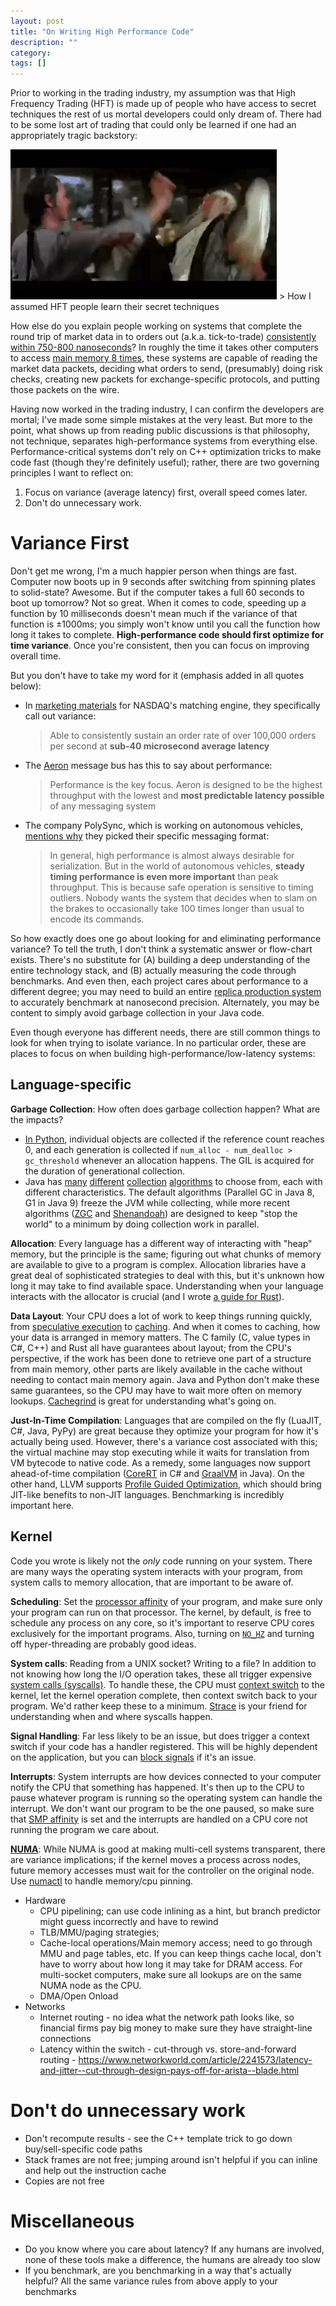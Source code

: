 ```yaml
---
layout: post
title: "On Writing High Performance Code"
description: ""
category: 
tags: []
---
```


Prior to working in the trading industry, my assumption was that High Frequency Trading (HFT) is made up of people who have access to secret techniques the rest of us mortal developers could only dream of. There had to be some lost art of trading that could only be learned if one had an appropriately tragic backstory:

<img src="/assets/images/2019-04-24-kung-fu.webp" alt="kung-fu fight">
> How I assumed HFT people learn their secret techniques

How else do you explain people working on systems that complete the round trip of market data in to orders out (a.k.a. tick-to-trade) [consistently within 750-800 nanoseconds](https://stackoverflow.com/a/22082528/1454178)?
In roughly the time it takes other computers to access [main memory 8 times](https://people.eecs.berkeley.edu/~rcs/research/interactive_latency.html), these systems are capable of reading the market data packets, deciding what orders to send, (presumably) doing risk checks, creating new packets for exchange-specific protocols, and putting those packets on the wire.

Having now worked in the trading industry, I can confirm the developers are mortal; I've made some simple mistakes at the very least. But more to the point, what shows up from reading public discussions is that philosophy, not technique, separates high-performance systems from everything else. Performance-critical systems don't rely on C++ optimization tricks to make code fast (though they're definitely useful); rather, there are two governing principles I want to reflect on:

1. Focus on variance (average latency) first, overall speed comes later.
2. Don't do unnecessary work.

# Variance First

Don't get me wrong, I'm a much happier person when things are fast. Computer now boots up in 9 seconds after switching from spinning plates to solid-state? Awesome. But if the computer takes a full 60 seconds to boot up tomorrow? Not so great. When it comes to code, speeding up a function by 10 milliseconds doesn't mean much if the variance of that function is ±1000ms; you simply won't know until you call the function how long it takes to complete. **High-performance code should first optimize for time variance**. Once you're consistent, then you can focus on improving overall time.

But you don't have to take my word for it (emphasis added in all quotes below):

- In [marketing materials](https://business.nasdaq.com/market-tech/marketplaces/trading) for NASDAQ's matching engine, they specifically call out variance:
    > Able to consistently sustain an order rate of over 100,000 orders per second at **sub-40 microsecond average latency**

- The [Aeron](https://github.com/real-logic/aeron) message bus has this to say about performance:
    > Performance is the key focus. Aeron is designed to be the highest throughput with the lowest and **most predictable latency possible** of any messaging system

- The company PolySync, which is working on autonomous vehicles, [mentions why](https://polysync.io/blog/session-types-for-hearty-codecs/) they picked their specific messaging format:
    > In general, high performance is almost always desirable for serialization. But in the world of autonomous vehicles, **steady timing performance is even more important** than peak throughput. This is because safe operation is sensitive to timing outliers. Nobody wants the system that decides when to slam on the brakes to occasionally take 100 times longer than usual to encode its commands.

So how exactly does one go about looking for and eliminating performance variance? To tell the truth, I don't think a systematic answer or flow-chart exists. There's no substitute for (A) building a deep understanding of the entire technology stack, and (B) actually measuring the code through benchmarks. And even then, each project cares about performance to a different degree; you may need to build an entire [replica production system](https://www.youtube.com/watch?v=NH1Tta7purM&feature=youtu.be&t=3015) to accurately benchmark at nanosecond precision. Alternately, you may be content to simply avoid garbage collection in your Java code.

Even though everyone has different needs, there are still common things to look for when trying to isolate variance. In no particular order, these are places to focus on when building high-performance/low-latency systems:

## Language-specific

**Garbage Collection**: How often does garbage collection happen? What are the impacts?
- [In Python](https://rushter.com/blog/python-garbage-collector/), individual objects are collected if the reference count reaches 0, and each generation is collected if `num_alloc - num_dealloc > gc_threshold` whenever an allocation happens. The GIL is acquired for the duration of generational collection.
- Java has [many](https://docs.oracle.com/en/java/javase/12/gctuning/parallel-collector1.html#GUID-DCDD6E46-0406-41D1-AB49-FB96A50EB9CE) [different](https://docs.oracle.com/en/java/javase/12/gctuning/garbage-first-garbage-collector.html#GUID-ED3AB6D3-FD9B-4447-9EDF-983ED2F7A573) [collection](https://docs.oracle.com/en/java/javase/12/gctuning/garbage-first-garbage-collector-tuning.html#GUID-90E30ACA-8040-432E-B3A0-1E0440AB556A) [algorithms](https://docs.oracle.com/en/java/javase/12/gctuning/z-garbage-collector1.html#GUID-A5A42691-095E-47BA-B6DC-FB4E5FAA43D0) to choose from, each with different characteristics. The default algorithms (Parallel GC in Java 8, G1 in Java 9) freeze the JVM while collecting, while more recent algorithms ([ZGC](https://wiki.openjdk.java.net/display/zgc) and [Shenandoah](https://wiki.openjdk.java.net/display/shenandoah)) are designed to keep "stop the world" to a minimum by doing collection work in parallel.

**Allocation**: Every language has a different way of interacting with "heap" memory, but the principle is the same; figuring out what chunks of memory are available to give to a program is complex. Allocation libraries have a great deal of sophisticated strategies to deal with this, but it's unknown how long it may take to find available space. Understanding when your language interacts with the allocator is crucial (and I wrote [a guide for Rust](https://speice.io/2019/02/understanding-allocations-in-rust.html)).

**Data Layout**: Your CPU does a lot of work to keep things running quickly, from [speculative execution](https://www.youtube.com/watch?v=_f7O3IfIR2k) to [caching](https://www.youtube.com/watch?v=vDns3Um39l0&feature=youtu.be&t=1311). And when it comes to caching, how your data is arranged in memory matters. The C family (C, value types in C#, C++) and Rust all have guarantees about layout; from the CPU's perspective, if the work has been done to retrieve one part of a structure from main memory, other parts are likely available in the cache without needing to contact main memory again. Java and Python don't make these same guarantees, so the CPU may have to wait more often on memory lookups. [Cachegrind](http://valgrind.org/docs/manual/cg-manual.html) is great for understanding what's going on.

**Just-In-Time Compilation**: Languages that are compiled on the fly (LuaJIT, C#, Java, PyPy) are great because they optimize your program for how it's actually being used. However, there's a variance cost associated with this; the virtual machine may stop executing while it waits for translation from VM bytecode to native code. As a remedy, some languages now support ahead-of-time compilation ([CoreRT](https://github.com/dotnet/corert) in C# and [GraalVM](https://www.graalvm.org/) in Java). On the other hand, LLVM supports [Profile Guided Optimization](https://clang.llvm.org/docs/UsersManual.html#profile-guided-optimization), which should bring JIT-like benefits to non-JIT languages. Benchmarking is incredibly important here.

## Kernel

Code you wrote is likely not the *only* code running on your system. There are many ways the operating system interacts with your program, from system calls to memory allocation, that are important to be aware of.

**Scheduling**: Set the [processor affinity](https://en.wikipedia.org/wiki/Processor_affinity) of your program, and make sure only your program can run on that processor. The kernel, by default, is free to schedule any process on any core, so it's important to reserve CPU cores exclusively for the important programs. Also, turning on [`NO_HZ`](https://github.com/torvalds/linux/blob/master/Documentation/timers/NO_HZ.txt) and turning off hyper-threading are probably good ideas.

**System calls**: Reading from a UNIX socket? Writing to a file? In addition to not knowing how long the I/O operation takes, these all trigger expensive [system calls (syscalls)](https://en.wikipedia.org/wiki/System_call). To handle these, the CPU must [context switch](https://en.wikipedia.org/wiki/Context_switch) to the kernel, let the kernel operation complete, then context switch back to your program. We'd rather keep these to a minimum. [Strace](https://linux.die.net/man/1/strace) is your friend for understanding when and where syscalls happen.

**Signal Handling**: Far less likely to be an issue, but does trigger a context switch if your code has a handler registered. This will be highly dependent on the application, but you can [block signals](https://www.linuxprogrammingblog.com/all-about-linux-signals?page=show#Blocking_signals) if it's an issue.

**Interrupts**: System interrupts are how devices connected to your computer notify the CPU that something has happened. It's then up to the CPU to pause whatever program is running so the operating system can handle the interrupt. We don't want our program to be the one paused, so make sure that [SMP affinity](http://www.alexonlinux.com/smp-affinity-and-proper-interrupt-handling-in-linux) is set and the interrupts are handled on a CPU core not running the program we care about.

**[NUMA](https://www.kernel.org/doc/html/latest/vm/numa.html)**: While NUMA is good at making multi-cell systems transparent, there are variance implications; if the kernel moves a process across nodes, future memory accesses must wait for the controller on the original node. Use [numactl](https://linux.die.net/man/8/numactl) to handle memory/cpu pinning.

- Hardware
    - CPU pipelining; can use code inlining as a hint, but branch predictor might guess incorrectly and have to rewind
    - TLB/MMU/paging strategies;
    - Cache-local operations/Main memory access; need to go through MMU and page tables, etc. If you can keep things cache local, don't have to worry about how long it may take for DRAM access. For multi-socket computers, make sure all lookups are on the same NUMA node as the CPU.
    - DMA/Open Onload
- Networks
    - Internet routing - no idea what the network path looks like, so financial firms pay big money to make sure they have straight-line connections
    - Latency within the switch - cut-through vs. store-and-forward routing - https://www.networkworld.com/article/2241573/latency-and-jitter--cut-through-design-pays-off-for-arista--blade.html

# Don't do unnecessary work

- Don't recompute results - see the C++ template trick to go down buy/sell-specific code paths
- Stack frames are not free; jumping around isn't helpful if you can inline and help out the instruction cache
- Copies are not free

# Miscellaneous

- Do you know where you care about latency? If any humans are involved, none of these tools make a difference, the humans are already too slow
- If you benchmark, are you benchmarking in a way that's actually helpful? All the same variance rules from above apply to your benchmarks